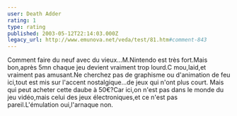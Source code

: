 ```yaml
---
user: Death Adder
rating: 1
type: rating
published: 2003-05-12T22:14:03.000Z
legacy_url: http://www.emunova.net/veda/test/81.htm#comment-843
---
```

Comment faire du neuf avec du vieux...M.Nintendo est très fort.Mais bon,après 5mn chaque jeu devient vraiment trop lourd.C mou,laid,et vraiment pas amusant.Ne cherchez pas de graphisme ou d'animation de feu ici,tout est mis sur l'accent nostalgique...de jeux qui n'ont plus court.
Mais qui peut acheter cette daube à 50€?Car ici,on n'est pas dans le monde du jeu vidéo,mais celui des jeux électroniques,et ce n'est pas pareil.L'émulation oui,l'arnaque non.